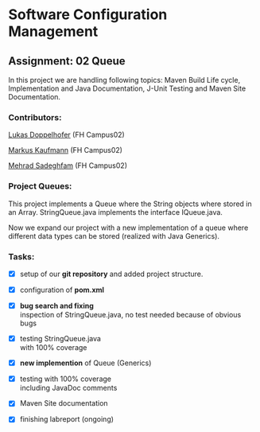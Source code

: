 

# Software Configuration Management

## Assignment: 02 Queue

In this project we are handling following topics: Maven Build Life cycle, Implementation and Java Documentation, J-Unit Testing and Maven Site Documentation.

### **Contributors:**

[Lukas Doppelhofer](https://github.com/LukasDoppelhofer/) (FH Campus02)

[Markus Kaufmann](https://github.com/markuskaufmann87/) (FH Campus02)

[Mehrad Sadeghfam](https://github.com/Mehrad876/) (FH Campus02)

### **Project Queues:**

This project implements a Queue where the String objects where stored in an Array.
StringQueue.java implements the interface IQueue.java.

Now we expand our project with a new implementation of a queue where different data types can be stored (realized with Java Generics).

### Tasks:

- [x] setup of our **git repository** and added project structure.

- [x] configuration of **pom.xml**

- [x] **bug search and fixing** <br>inspection of StringQueue.java, no test needed because of obvious bugs

- [x] testing StringQueue.java <br>with 100% coverage

- [x] **new implemention** of Queue (Generics)

- [x] testing with 100% coverage <br>including JavaDoc comments

- [x] Maven Site documentation

- [x] finishing labreport (ongoing)

